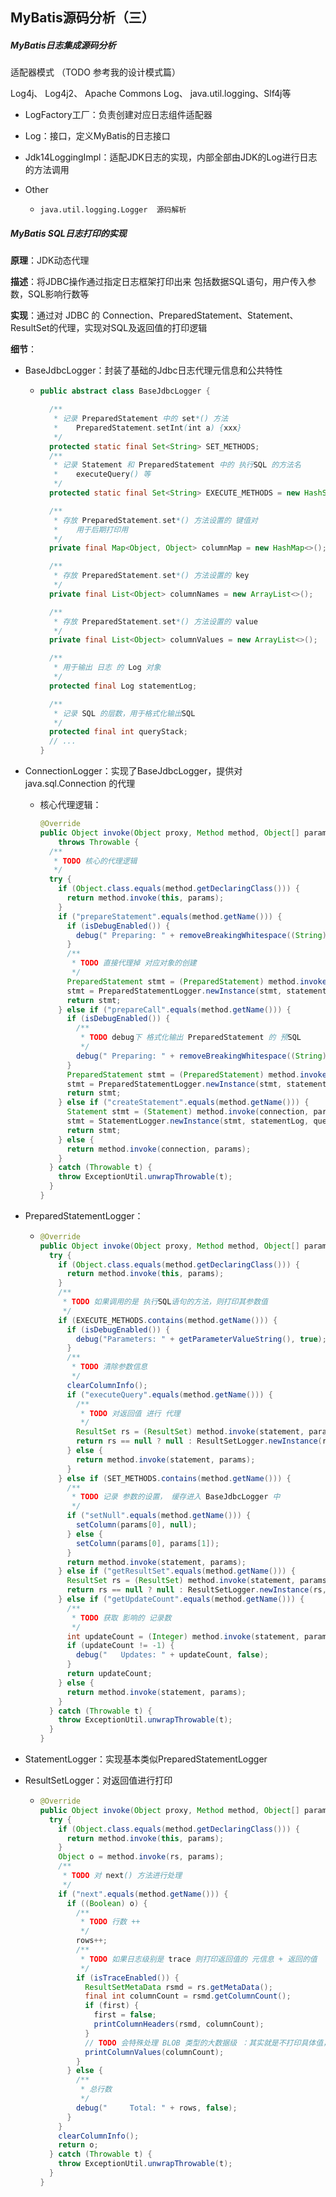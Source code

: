 ## MyBatis源码分析（三）



##### MyBatis日志集成源码分析

适配器模式 （TODO 参考我的设计模式篇）

Log4j、 Log4j2、 Apache Commons Log、 java.util.logging、Slf4j等



- LogFactory工厂：负责创建对应日志组件适配器
- Log：接口，定义MyBatis的日志接口
- Jdk14LoggingImpl：适配JDK日志的实现，内部全部由JDK的Log进行日志的方法调用

- Other

  - ```
    java.util.logging.Logger  源码解析
    ```



##### MyBatis SQL日志打印的实现

**原理**：JDK动态代理

**描述**：将JDBC操作通过指定日志框架打印出来 包括数据SQL语句，用户传入参数，SQL影响行数等

**实现**：通过对 JDBC 的 Connection、PreparedStatement、Statement、ResultSet的代理，实现对SQL及返回值的打印逻辑

**细节**：

- BaseJdbcLogger：封装了基础的Jdbc日志代理元信息和公共特性

  - ```java
    public abstract class BaseJdbcLogger {
    
      /**
       * 记录 PreparedStatement 中的 set*() 方法
       *    PreparedStatement.setInt(int a) {xxx}
       */
      protected static final Set<String> SET_METHODS;
      /**
       * 记录 Statement 和 PreparedStatement 中的 执行SQL 的方法名
       *    executeQuery() 等
       */
      protected static final Set<String> EXECUTE_METHODS = new HashSet<>();
    
      /**
       * 存放 PreparedStatement.set*() 方法设置的 键值对
       *    用于后期打印用
       */
      private final Map<Object, Object> columnMap = new HashMap<>();
    
      /**
       * 存放 PreparedStatement.set*() 方法设置的 key
       */
      private final List<Object> columnNames = new ArrayList<>();
    
      /**
       * 存放 PreparedStatement.set*() 方法设置的 value
       */
      private final List<Object> columnValues = new ArrayList<>();
    
      /**
       * 用于输出 日志 的 Log 对象
       */
      protected final Log statementLog;
    
      /**
       * 记录 SQL 的层数，用于格式化输出SQL
       */
      protected final int queryStack;
      // ...
    }
    ```

- ConnectionLogger：实现了BaseJdbcLogger，提供对 java.sql.Connection 的代理

  - 核心代理逻辑：

    ```java
    @Override
    public Object invoke(Object proxy, Method method, Object[] params)
        throws Throwable {
      /**
       * TODO 核心的代理逻辑
       */
      try {
        if (Object.class.equals(method.getDeclaringClass())) {
          return method.invoke(this, params);
        }
        if ("prepareStatement".equals(method.getName())) {
          if (isDebugEnabled()) {
            debug(" Preparing: " + removeBreakingWhitespace((String) params[0]), true);
          }
          /**
           * TODO 直接代理掉 对应对象的创建
           */
          PreparedStatement stmt = (PreparedStatement) method.invoke(connection, params);
          stmt = PreparedStatementLogger.newInstance(stmt, statementLog, queryStack);
          return stmt;
        } else if ("prepareCall".equals(method.getName())) {
          if (isDebugEnabled()) {
            /**
             * TODO debug下 格式化输出 PreparedStatement 的 预SQL
             */
            debug(" Preparing: " + removeBreakingWhitespace((String) params[0]), true);
          }
          PreparedStatement stmt = (PreparedStatement) method.invoke(connection, params);
          stmt = PreparedStatementLogger.newInstance(stmt, statementLog, queryStack);
          return stmt;
        } else if ("createStatement".equals(method.getName())) {
          Statement stmt = (Statement) method.invoke(connection, params);
          stmt = StatementLogger.newInstance(stmt, statementLog, queryStack);
          return stmt;
        } else {
          return method.invoke(connection, params);
        }
      } catch (Throwable t) {
        throw ExceptionUtil.unwrapThrowable(t);
      }
    }
    ```

- PreparedStatementLogger：

  - ```java
    @Override
    public Object invoke(Object proxy, Method method, Object[] params) throws Throwable {
      try {
        if (Object.class.equals(method.getDeclaringClass())) {
          return method.invoke(this, params);
        }
        /**
         * TODO 如果调用的是 执行SQL语句的方法，则打印其参数值
         */
        if (EXECUTE_METHODS.contains(method.getName())) {
          if (isDebugEnabled()) {
            debug("Parameters: " + getParameterValueString(), true);
          }
          /**
           * TODO 清除参数信息
           */
          clearColumnInfo();
          if ("executeQuery".equals(method.getName())) {
            /**
             * TODO 对返回值 进行 代理
             */
            ResultSet rs = (ResultSet) method.invoke(statement, params);
            return rs == null ? null : ResultSetLogger.newInstance(rs, statementLog, queryStack);
          } else {
            return method.invoke(statement, params);
          }
        } else if (SET_METHODS.contains(method.getName())) {
          /**
           * TODO 记录 参数的设置， 缓存进入 BaseJdbcLogger 中
           */
          if ("setNull".equals(method.getName())) {
            setColumn(params[0], null);
          } else {
            setColumn(params[0], params[1]);
          }
          return method.invoke(statement, params);
        } else if ("getResultSet".equals(method.getName())) {
          ResultSet rs = (ResultSet) method.invoke(statement, params);
          return rs == null ? null : ResultSetLogger.newInstance(rs, statementLog, queryStack);
        } else if ("getUpdateCount".equals(method.getName())) {
          /**
           * TODO 获取 影响的 记录数
           */
          int updateCount = (Integer) method.invoke(statement, params);
          if (updateCount != -1) {
            debug("   Updates: " + updateCount, false);
          }
          return updateCount;
        } else {
          return method.invoke(statement, params);
        }
      } catch (Throwable t) {
        throw ExceptionUtil.unwrapThrowable(t);
      }
    }
    ```

- StatementLogger：实现基本类似PreparedStatementLogger

- ResultSetLogger：对返回值进行打印

  - ```java
    @Override
    public Object invoke(Object proxy, Method method, Object[] params) throws Throwable {
      try {
        if (Object.class.equals(method.getDeclaringClass())) {
          return method.invoke(this, params);
        }
        Object o = method.invoke(rs, params);
        /**
         * TODO 对 next() 方法进行处理
         */
        if ("next".equals(method.getName())) {
          if ((Boolean) o) {
            /**
             * TODO 行数 ++
             */
            rows++;
            /**
             * TODO 如果日志级别是 trace 则打印返回值的 元信息 + 返回的值
             */
            if (isTraceEnabled()) {
              ResultSetMetaData rsmd = rs.getMetaData();
              final int columnCount = rsmd.getColumnCount();
              if (first) {
                first = false;
                printColumnHeaders(rsmd, columnCount);
              }
              // TODO 会特殊处理 BLOB 类型的大数据级 ：其实就是不打印具体值，只大于 "<<BLOB>>" 字符串
              printColumnValues(columnCount);
            }
          } else {
            /**
             * 总行数
             */
            debug("     Total: " + rows, false);
          }
        }
        clearColumnInfo();
        return o;
      } catch (Throwable t) {
        throw ExceptionUtil.unwrapThrowable(t);
      }
    }
    ```

    


